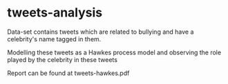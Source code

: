 # tweets-analysis

Data-set contains tweets which are related to bullying and have a celebrity's name tagged in them.

Modelling these tweets as a Hawkes process model and observing the role played by the celebrity in these tweets

Report can be found at tweets-hawkes.pdf

